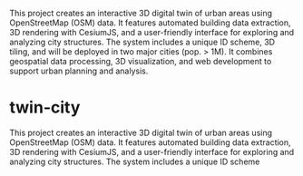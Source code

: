 This project creates an interactive 3D digital twin of urban areas using OpenStreetMap (OSM) data. It features automated building data extraction, 3D rendering with CesiumJS, and a user-friendly interface for exploring and analyzing city structures. The system includes a unique ID scheme, 3D tiling, and will be deployed in two major cities (pop. > 1M). It combines geospatial data processing, 3D visualization, and web development to support urban planning and analysis.

# twin-city
This project creates an interactive 3D digital twin of urban areas using OpenStreetMap (OSM) data. It features automated building data extraction, 3D rendering with CesiumJS, and a user-friendly interface for exploring and analyzing city structures. The system includes a unique ID scheme
